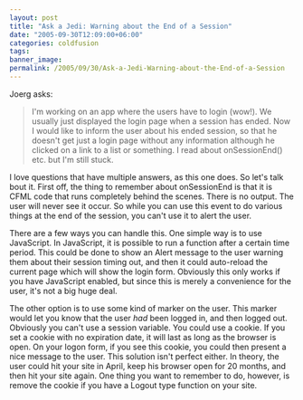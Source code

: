 ```yaml
---
layout: post
title: "Ask a Jedi: Warning about the End of a Session"
date: "2005-09-30T12:09:00+06:00"
categories: coldfusion 
tags: 
banner_image: 
permalink: /2005/09/30/Ask-a-Jedi-Warning-about-the-End-of-a-Session
---
```


Joerg asks:

<blockquote>
I'm working on an app where the users have to login (wow!).
We usually just displayed the login page when a session has ended.
Now I would like to inform the user about his ended session, 
so that he doesn't get just a login page without any information 
although he clicked on a link to a list or something.
I read about onSessionEnd() etc. but I'm still stuck.
</blockquote>

I love questions that have multiple answers, as this one does. So let's talk bout it. First off, the thing to remember about onSessionEnd is that it is CFML code that runs completely behind the scenes. There is no output. The user will never see it occur. So while you can use this event to do various things at the end of the session, you can't use it to alert the user. 

There are a few ways you can handle this. One simple way is to use JavaScript. In JavaScript, it is possible to run a function after a certain time period. This could be done to show an Alert message to the user warning them about their session timing out, and then it could auto-reload the current page which will show the login form. Obviously this only works if you have JavaScript enabled, but since this is merely a convenience for the user, it's not a big huge deal.

The other option is to use some kind of marker on the user. This marker would let you know that the user <i>had</i> been logged in, and then logged out. Obviously you can't use a session variable. You could use a cookie. If you set a cookie with no expiration date, it will last as long as the browser is open. On your logon form, if you see this cookie, you could then present a nice message to the user. This solution isn't perfect either. In theory, the user could hit your site in April, keep his browser open for 20 months, and then hit your site again. One thing you want to remember to do, however, is remove the cookie if you have a Logout type function on your site.